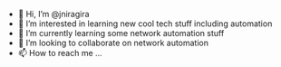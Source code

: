 - 👋 Hi, I’m @jniragira
- 👀 I’m interested in learning new cool tech stuff including automation
- 🌱 I’m currently learning some network automation stuff
- 💞️ I’m looking to collaborate on network automation
- 📫 How to reach me ...

<!---
jniragira/jniragira is a ✨ special ✨ repository because its `README.md` (this file) appears on your GitHub profile.
You can click the Preview link to take a look at your changes.
--->

